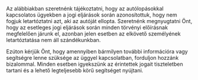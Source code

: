 Az alábbiakban szeretnénk tájékoztatni, hogy az autólopásokkal kapcsolatos ügyekben a jogi eljárások során azonosítottuk, hogy nem fogjuk letartóztatni azt, aki az autóját ellopta. Szeretnénk megnyugtatni Önt, hogy az esetleges jogi eljárások során minden törvényi előírásnak megfelelően járunk el, azonban jelen esetben az elkövető személyének letartóztatása nem áll szándékunkban.

Ezúton kérjük Önt, hogy amennyiben bármilyen további információra vagy segítségre lenne szüksége az üggyel kapcsolatban, forduljon hozzánk bizalommal. Minden esetben igyekszünk az érintettek jogait tiszteletben tartani és a lehető legteljesebb körű segítséget nyújtani.

